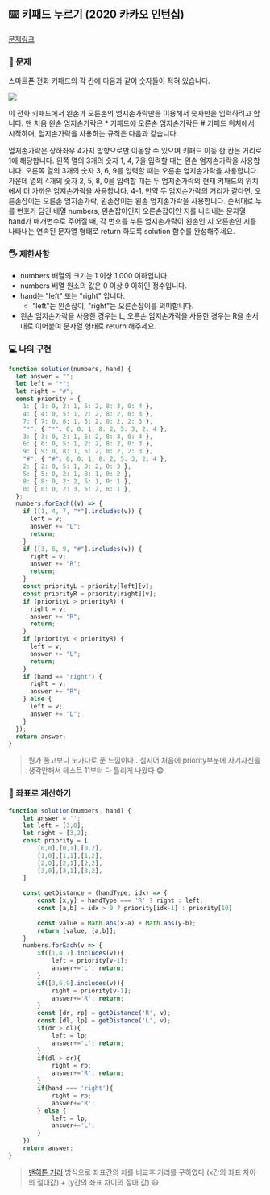 ## ⌨️ 키패드 누르기 (2020 카카오 인턴십)

[문제링크](https://school.programmers.co.kr/learn/courses/30/lessons/67256)

### 🙏 문제

스마트폰 전화 키패드의 각 칸에 다음과 같이 숫자들이 적혀 있습니다.

![](https://grepp-programmers.s3.ap-northeast-2.amazonaws.com/files/production/4b69a271-5f4a-4bf4-9ebf-6ebed5a02d8d/kakao_phone1.png)

이 전화 키패드에서 왼손과 오른손의 엄지손가락만을 이용해서 숫자만을 입력하려고 합니다.
맨 처음 왼손 엄지손가락은 \* 키패드에 오른손 엄지손가락은 # 키패드 위치에서 시작하며, 엄지손가락을 사용하는 규칙은 다음과 같습니다.

엄지손가락은 상하좌우 4가지 방향으로만 이동할 수 있으며 키패드 이동 한 칸은 거리로 1에 해당합니다.
왼쪽 열의 3개의 숫자 1, 4, 7을 입력할 때는 왼손 엄지손가락을 사용합니다.
오른쪽 열의 3개의 숫자 3, 6, 9를 입력할 때는 오른손 엄지손가락을 사용합니다.
가운데 열의 4개의 숫자 2, 5, 8, 0을 입력할 때는 두 엄지손가락의 현재 키패드의 위치에서 더 가까운 엄지손가락을 사용합니다.
4-1. 만약 두 엄지손가락의 거리가 같다면, 오른손잡이는 오른손 엄지손가락, 왼손잡이는 왼손 엄지손가락을 사용합니다.
순서대로 누를 번호가 담긴 배열 numbers, 왼손잡이인지 오른손잡이인 지를 나타내는 문자열 hand가 매개변수로 주어질 때, 각 번호를 누른 엄지손가락이 왼손인 지 오른손인 지를 나타내는 연속된 문자열 형태로 return 하도록 solution 함수를 완성해주세요.

### 🖐️ 제한사항

- numbers 배열의 크기는 1 이상 1,000 이하입니다.
- numbers 배열 원소의 값은 0 이상 9 이하인 정수입니다.
- hand는 "left" 또는 "right" 입니다.
  - "left"는 왼손잡이, "right"는 오른손잡이를 의미합니다.
- 왼손 엄지손가락을 사용한 경우는 L, 오른손 엄지손가락을 사용한 경우는 R을 순서대로 이어붙여 문자열 형태로 return 해주세요.

### 💻 나의 구현

```javascript
function solution(numbers, hand) {
  let answer = "";
  let left = "*";
  let right = "#";
  const priority = {
    1: { 1: 0, 2: 1, 5: 2, 8: 3, 0: 4 },
    4: { 4: 0, 5: 1, 2: 2, 8: 2, 0: 3 },
    7: { 7: 0, 8: 1, 5: 2, 0: 2, 2: 3 },
    "*": { "*": 0, 0: 1, 8: 2, 5: 3, 2: 4 },
    3: { 3: 0, 2: 1, 5: 2, 8: 3, 0: 4 },
    6: { 6: 0, 5: 1, 2: 2, 8: 2, 0: 3 },
    9: { 9: 0, 8: 1, 5: 2, 0: 2, 2: 3 },
    "#": { "#": 0, 0: 1, 8: 2, 5: 3, 2: 4 },
    2: { 2: 0, 5: 1, 8: 2, 0: 3 },
    5: { 5: 0, 2: 1, 8: 1, 0: 2 },
    8: { 8: 0, 2: 2, 5: 1, 0: 1 },
    0: { 0: 0, 2: 3, 5: 2, 8: 1 },
  };
  numbers.forEach((v) => {
    if ([1, 4, 7, "*"].includes(v)) {
      left = v;
      answer += "L";
      return;
    }
    if ([3, 6, 9, "#"].includes(v)) {
      right = v;
      answer += "R";
      return;
    }
    const priorityL = priority[left][v];
    const priorityR = priority[right][v];
    if (priorityL > priorityR) {
      right = v;
      answer += "R";
      return;
    }
    if (priorityL < priorityR) {
      left = v;
      answer += "L";
      return;
    }
    if (hand == "right") {
      right = v;
      answer += "R";
    } else {
      left = v;
      answer += "L";
    }
  });
  return answer;
}
```
> 뭔가 풀고보니 노가다로 푼 느낌이다.. 심지어 처음에 priority부분에 자기자신을 생각안해서 테스트 11부터 다 틀리게 나왔다 😨
### 🥸 좌표로 계산하기

```javascript
function solution(numbers, hand) {
    let answer = '';
    let left = [3,0];
    let right = [3,2];
    const priority = [
        [0,0],[0,1],[0,2],
        [1,0],[1,1],[1,2],
        [2,0],[2,1],[2,2],
        [3,0],[3,1],[3,2],
    ]
        
    const getDistance = (handType, idx) => {
        const [x,y] = handType === 'R' ? right : left;
        const [a,b] = idx > 0 ? priority[idx-1] : priority[10]
        
        const value = Math.abs(x-a) + Math.abs(y-b);
        return [value, [a,b]];
    }
    numbers.forEach(v => {
        if([1,4,7].includes(v)){
            left = priority[v-1];
            answer+='L'; return;
        }
        if([3,6,9].includes(v)){
            right = priority[v-1];
            answer+='R'; return;
        }
        const [dr, rp] = getDistance('R', v);
        const [dl, lp] = getDistance('L', v);
        if(dr > dl){
            left = lp;
            answer+='L'; return;
        }
        if(dl > dr){
            right = rp;
            answer+='R'; return;
        }
        if(hand === 'right'){
            right = rp;
            answer+='R'; 
        } else {
            left = lp;
            answer+='L';
        }
    })
    return answer;
}
```
> [맨히튼 거리](https://ko.wikipedia.org/wiki/%EB%A7%A8%ED%95%B4%ED%8A%BC_%EA%B1%B0%EB%A6%AC) 방식으로 좌표간의 차를 비교후 거리를  구하였다 (x간의 좌표 차이 의 절대값) + (y간의 좌표 차이의 절대 값) 😃
